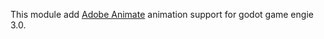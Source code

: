 This module add [Adobe Animate](https://www.adobe.com/products/animate.html) animation support for godot game engie 3.0.
